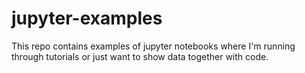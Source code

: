 # jupyter-examples

This repo contains examples of jupyter notebooks where I'm running through tutorials or just want to show data together with code.
